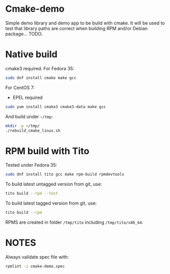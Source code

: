 # Cmake-demo

Simple demo library and demo app to be build with cmake. 
It will be used to test that library paths are correct
when building RPM and/or Debian package... TODO.

# Native build

cmake3 required. For Fedora 35:
```bash
sudo dnf install cmake make gcc
```

For CentOS 7:
- EPEL required

```bash
sudo yum install cmake3 cmake3-data make gcc
```

And build under `~/tmp`:
```bash
mkdir -p ~/tmp/
./rebuild_cmake_linux.sh
```

# RPM build with Tito

Tested under Fedora 35:

```bash
sudo dnf install tito gcc make rpm-build rpmdevtools
```

To build latest untagged version from git, use:
```bash
tito build --rpm --test
```

To build latest tagged version from git, use:
```bash
tito build --rpm
```

RPMS are created in folder `/tmp/tito` including `/tmp/tito/x86_64`.


# NOTES

Always validate spec file with:
```bash
rpmlint -i cmake-demo.spec
```



